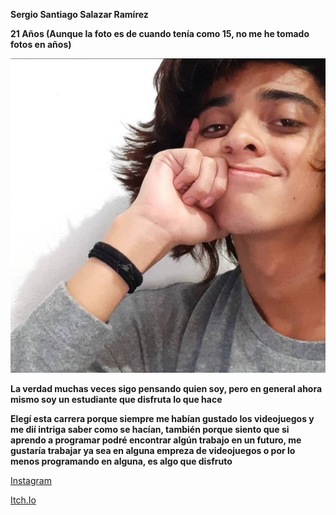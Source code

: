 **Sergio Santiago Salazar Ramírez**

**21 Años (Aunque la foto es de cuando tenía como 15, no me he tomado fotos en años)**

![foto](/Fotos/fotomia.jpg)

**La verdad muchas veces sigo pensando quien soy, pero en general ahora mismo soy un estudiante que disfruta lo que hace**

**Elegí esta carrera porque siempre me habían gustado los videojuegos y me dií intriga saber como se hacían, también porque siento que si aprendo a programar podré encontrar algún trabajo en un futuro, me gustaría trabajar ya sea en alguna empreza de videojuegos o por lo menos programando en alguna, es algo que disfruto**

[Instagram](https://www.instagram.com/sssr_cv/)

[Itch.Io](https://bell-cv.itch.io)



